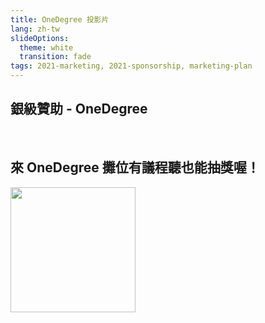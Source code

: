 ```yaml
---
title: OneDegree 投影片
lang: zh-tw
slideOptions:
  theme: white
  transition: fade
tags: 2021-marketing, 2021-sponsorship, marketing-plan 
---
```


<style>
.reveal section img {
    border: none;
    box-shadow: none;
}
</style>


## 銀級贊助 - OneDegree
<br>

## 來 OneDegree 攤位有議程聽也能抽獎喔！

<!-- TODO 先用去年的 Logo 等廠商給 Logo 後再更新成今年的 -->
<img style="height: 200px;" src="https://storage.googleapis.com/pycontw-static/sponsors/onedegree/OneDegree_logo_%E5%B7%A5%E4%BD%9C%E5%8D%80%E5%9F%9F_1_2.svg">

<!-- .slide: data-background="#f7f5fa" -->
